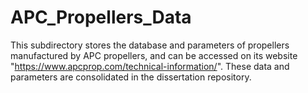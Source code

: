 # APC_Propellers_Data
This subdirectory stores the database and parameters of propellers manufactured by APC propellers, and can be accessed on its website "https://www.apcprop.com/technical-information/". These data and parameters are consolidated in the dissertation repository.
